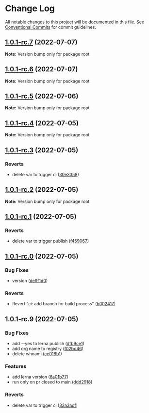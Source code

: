 # Change Log

All notable changes to this project will be documented in this file.
See [Conventional Commits](https://conventionalcommits.org) for commit guidelines.

## [1.0.1-rc.7](https://github.com/alercebroker/frontendcitos/compare/v1.0.1-rc.6...v1.0.1-rc.7) (2022-07-07)

**Note:** Version bump only for package root





## [1.0.1-rc.6](https://github.com/alercebroker/frontendcitos/compare/v1.0.1-rc.5...v1.0.1-rc.6) (2022-07-07)

**Note:** Version bump only for package root





## [1.0.1-rc.5](https://github.com/alercebroker/frontendcitos/compare/v1.0.1-rc.4...v1.0.1-rc.5) (2022-07-06)

**Note:** Version bump only for package root





## [1.0.1-rc.4](https://github.com/alercebroker/frontendcitos/compare/v1.0.1-rc.3...v1.0.1-rc.4) (2022-07-05)

**Note:** Version bump only for package root





## [1.0.1-rc.3](https://github.com/alercebroker/frontendcitos/compare/v1.0.1-rc.2...v1.0.1-rc.3) (2022-07-05)


### Reverts

* delete var to trigger ci ([30e3358](https://github.com/alercebroker/frontendcitos/commit/30e33584861180391090b6c599a3d758894f8c6d))





## [1.0.1-rc.2](https://github.com/alercebroker/frontendcitos/compare/v1.0.1-rc.1...v1.0.1-rc.2) (2022-07-05)

**Note:** Version bump only for package root





## [1.0.1-rc.1](https://github.com/alercebroker/frontendcitos/compare/v1.0.1-rc.0...v1.0.1-rc.1) (2022-07-05)


### Reverts

* delete var to trigger publish ([f459067](https://github.com/alercebroker/frontendcitos/commit/f45906720b1a95146cecf4a8fe1864bf03e56095))





## [1.0.1-rc.0](https://github.com/alercebroker/frontendcitos/compare/v1.0.1-rc.9...v1.0.1-rc.0) (2022-07-05)


### Bug Fixes

* version ([de9f1d0](https://github.com/alercebroker/frontendcitos/commit/de9f1d0cc072d416531af3ed979a0a85f795aa12))


### Reverts

* Revert "ci: add branch for build process" ([b002417](https://github.com/alercebroker/frontendcitos/commit/b002417c72b8500492529c37a883896d9c966a3e))





## 1.0.1-rc.9 (2022-07-05)


### Bug Fixes

* add --yes to lerna publish ([dfb9ce1](https://github.com/alercebroker/frontendcitos/commit/dfb9ce16d82a75f020f76ab15bdde4547f8c4a27))
* add org name to registry ([f02bd46](https://github.com/alercebroker/frontendcitos/commit/f02bd46336a0f0c2affb484a121b2549d22e04e1))
* delete whoami ([ce018b1](https://github.com/alercebroker/frontendcitos/commit/ce018b179eb2db6baf3ed197418bc114c20a1825))


### Features

* add lerna version ([6a01b77](https://github.com/alercebroker/frontendcitos/commit/6a01b777d1e161bc8054d4481444f8b2f2007db8))
* run only on pr closed to main ([ddd2918](https://github.com/alercebroker/frontendcitos/commit/ddd2918e28d2aaf06427559ce1323a071d66c126))


### Reverts

* delete var to trigger ci ([33a3adf](https://github.com/alercebroker/frontendcitos/commit/33a3adfd48261d4de30e4e2c07d0fcfde35f1c9b))
